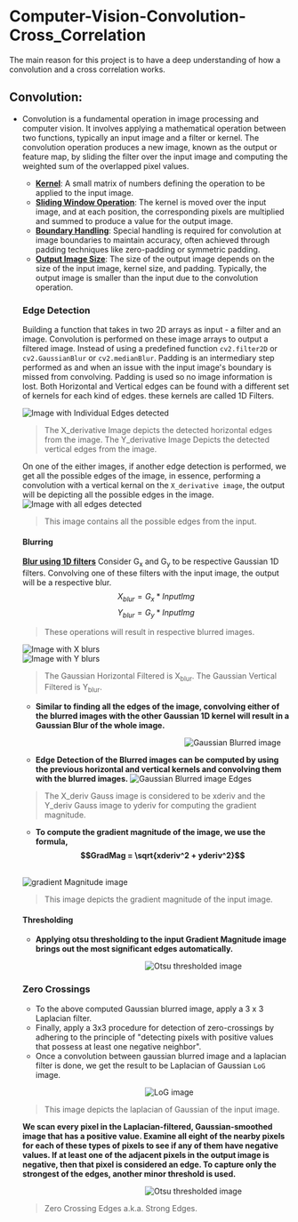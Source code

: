 # Computer-Vision-Convolution-Cross_Correlation
The main reason for this project is to have a deep understanding of how a convolution and a cross correlation works.

## Convolution:
  - Convolution is a fundamental operation in image processing and computer vision. It involves applying a mathematical operation between two functions, typically an input image and a filter or kernel. The convolution operation produces a new image, known as the output or feature map, by sliding the filter over the input image and computing the weighted sum of the overlapped pixel values.
    - <ins>**Kernel**</ins>: A small matrix of numbers defining the operation to be applied to the input image.
    - <ins>**Sliding Window Operation**</ins>: The kernel is moved over the input image, and at each position, the corresponding pixels are multiplied and summed to produce a value for the output image.
    - <ins>**Boundary Handling**</ins>: Special handling is required for convolution at image boundaries to maintain accuracy, often achieved through padding techniques like zero-padding or symmetric padding.
    - <ins>**Output Image Size**</ins>: The size of the output image depends on the size of the input image, kernel size, and padding. Typically, the output image is smaller than the input due to the convolution operation.
    ### Edge Detection

    Building a function that takes in two 2D arrays as input - a filter and an image. Convolution is performed on these image arrays to output a filtered image. Instead of using a predefined function `cv2.filter2D` or `cv2.GaussianBlur` or `cv2.medianBlur`. Padding is an intermediary step performed as and when an issue with the input image's boundary is missed from convolving. Padding is used so no image information is lost. Both Horizontal and Vertical edges can be found with a different set of kernels for each kind of edges. these kernels are called 1D Filters.

    ![Image with Individual Edges detected](https://github.com/Rhuthvik-D/Computer-Vision-Convolution-Cross_Correlation/blob/main/Resulting%20photos/DER_X_Y_CAMERA.png)
    > The X_derivative Image depicts the detected horizontal edges from the image.
    > The Y_derivative Image Depicts the detected vertical edges from the image.

    On one of the either images, if another edge detection is performed, we get all the possible edges of the image, in essence, performing a convolution with a vertical kernal on the `X_derivative image`, the output will be depicting all the possible edges in the image.![Image with all edges detected](https://github.com/Rhuthvik-D/Computer-Vision-Convolution-Cross_Correlation/blob/main/Resulting%20photos/2D_filtered_camera.png)
    > This image contains all the possible edges from the input.
      #### Blurring

      <ins>**Blur using 1D filters**</ins>
      Consider G<sub>x</sub> and G<sub>y</sub> to be respective Gaussian 1D filters. Convolving one of these filters with the input image, the output will be a respective blur. $$X_{blur} = G_x * InputImg$$ $$Y_{blur} = G_y * InputImg$$ 
      > These operations will result in respective blurred images.
      
      ![Image with X blurs](https://github.com/Rhuthvik-D/Computer-Vision-Convolution-Cross_Correlation/blob/main/Resulting%20photos/Gaussian_X_filtered.png)&nbsp;&nbsp;&nbsp;&nbsp;&nbsp;&nbsp;&nbsp;&nbsp;&nbsp;&nbsp;&nbsp;&nbsp;&nbsp;&nbsp;&nbsp;&nbsp;&nbsp;&nbsp;&nbsp;&nbsp;&nbsp;&nbsp;&nbsp;&nbsp;&nbsp;&nbsp;&nbsp;&nbsp;&nbsp;&nbsp;&nbsp;&nbsp;&nbsp;&nbsp;&nbsp;&nbsp;&nbsp;&nbsp;&nbsp;&nbsp;&nbsp;&nbsp;&nbsp;&nbsp;&nbsp;&nbsp;&nbsp;&nbsp;&nbsp;&nbsp;&nbsp;&nbsp;
      ![Image with Y blurs](https://github.com/Rhuthvik-D/Computer-Vision-Convolution-Cross_Correlation/blob/main/Resulting%20photos/Gaussian_Y_filtered.png)

      > The Gaussian Horizontal Filtered is X<sub>blur</sub>. The Gaussian Vertical Filtered is Y<sub>blur</sub>.
      
      - **Similar to finding all the edges of the image, convolving either of the blurred images with the other Gaussian 1D kernel will result in a Gaussian Blur of the whole image.**

       &nbsp;&nbsp;&nbsp;&nbsp;&nbsp;&nbsp;&nbsp;&nbsp;&nbsp;&nbsp;&nbsp;&nbsp;&nbsp;&nbsp;&nbsp;&nbsp;&nbsp;&nbsp;&nbsp;&nbsp;&nbsp;&nbsp;&nbsp;&nbsp;&nbsp;&nbsp;&nbsp;&nbsp;&nbsp;&nbsp;&nbsp;&nbsp;&nbsp;&nbsp;&nbsp;&nbsp;&nbsp;&nbsp;&nbsp;&nbsp;&nbsp;&nbsp;&nbsp;&nbsp;&nbsp;&nbsp;&nbsp;&nbsp;&nbsp;&nbsp;&nbsp;&nbsp;&nbsp;&nbsp;&nbsp;&nbsp;&nbsp;&nbsp;&nbsp;&nbsp;&nbsp;&nbsp;&nbsp;&nbsp;&nbsp;&nbsp;&nbsp;&nbsp;&nbsp;&nbsp;&nbsp;&nbsp;&nbsp;&nbsp;![Gaussian Blurred image](https://github.com/Rhuthvik-D/Computer-Vision-Convolution-Cross_Correlation/blob/main/Resulting%20photos/Gaussian_filtered.png)

      - **Edge Detection of the Blurred images can be computed by using the previous horizontal and vertical kernels and convolving them with the blurred images.**
      ![Gaussian Blurred image Edges](https://github.com/Rhuthvik-D/Computer-Vision-Convolution-Cross_Correlation/blob/main/Resulting%20photos/Gaussian_X_Y_derivatives.png)
      > The X_deriv Gauss image is considered to be xderiv and the Y_deriv Gauss image to yderiv for computing the gradient magnitude.

      - **To compute the gradient magnitude of the image, we use the formula, $$GradMag = \sqrt{xderiv^2 + yderiv^2}$$**
      
      &nbsp;&nbsp;&nbsp;&nbsp;&nbsp;&nbsp;&nbsp;&nbsp;&nbsp;&nbsp;&nbsp;&nbsp;&nbsp;&nbsp;&nbsp;&nbsp;&nbsp;&nbsp;&nbsp;&nbsp;&nbsp;&nbsp;&nbsp;&nbsp;&nbsp;&nbsp;&nbsp;&nbsp;&nbsp;&nbsp;&nbsp;&nbsp;&nbsp;&nbsp;&nbsp;&nbsp;&nbsp;&nbsp;&nbsp;&nbsp;&nbsp;&nbsp;&nbsp;&nbsp;&nbsp;&nbsp;&nbsp;&nbsp;&nbsp;&nbsp;&nbsp;&nbsp;&nbsp;&nbsp;&nbsp;&nbsp;&nbsp;&nbsp;&nbsp;&nbsp;&nbsp;&nbsp;&nbsp;&nbsp;&nbsp;&nbsp;&nbsp;&nbsp;&nbsp;&nbsp;&nbsp;&nbsp;&nbsp;&nbsp;![gradient Magnitude image](https://github.com/Rhuthvik-D/Computer-Vision-Convolution-Cross_Correlation/blob/main/Resulting%20photos/Gradient_magnitude_Camera.jpg)
      >This image depicts the gradient magnitude of the input image.
      #### Thresholding
    - **Applying otsu thresholding to the input Gradient Magnitude image brings out the most significant edges automatically.**
    
    &nbsp;&nbsp;&nbsp;&nbsp;&nbsp;&nbsp;&nbsp;&nbsp;&nbsp;&nbsp;&nbsp;&nbsp;&nbsp;&nbsp;&nbsp;&nbsp;&nbsp;&nbsp;&nbsp;&nbsp;&nbsp;&nbsp;&nbsp;&nbsp;&nbsp;&nbsp;&nbsp;&nbsp;&nbsp;&nbsp;&nbsp;&nbsp;&nbsp;&nbsp;&nbsp;&nbsp;&nbsp;&nbsp;&nbsp;&nbsp;&nbsp;&nbsp;&nbsp;&nbsp;&nbsp;&nbsp;&nbsp;&nbsp;&nbsp;&nbsp;&nbsp;&nbsp;&nbsp;&nbsp;&nbsp;&nbsp;![Otsu thresholded image](https://github.com/Rhuthvik-D/Computer-Vision-Convolution-Cross_Correlation/blob/main/Resulting%20photos/binary_edge_camera.png)
    ### Zero Crossings

    - To the above computed Gaussian blurred image, apply a 3 x 3 Laplacian filter.
    - Finally, apply a 3x3 procedure for detection of zero-crossings by adhering to the principle of "detecting pixels with positive values that possess at least one negative neighbor".
    - Once a convolution between gaussian blurred image and a laplacian filter is done, we get the result to be Laplacian of Gaussian `LoG` image.

    &nbsp;&nbsp;&nbsp;&nbsp;&nbsp;&nbsp;&nbsp;&nbsp;&nbsp;&nbsp;&nbsp;&nbsp;&nbsp;&nbsp;&nbsp;&nbsp;&nbsp;&nbsp;&nbsp;&nbsp;&nbsp;&nbsp;&nbsp;&nbsp;&nbsp;&nbsp;&nbsp;&nbsp;&nbsp;&nbsp;&nbsp;&nbsp;&nbsp;&nbsp;&nbsp;&nbsp;&nbsp;&nbsp;&nbsp;&nbsp;&nbsp;&nbsp;&nbsp;&nbsp;&nbsp;&nbsp;&nbsp;&nbsp;&nbsp;&nbsp;&nbsp;&nbsp;&nbsp;&nbsp;&nbsp;&nbsp;![LoG image](https://github.com/Rhuthvik-D/Computer-Vision-Convolution-Cross_Correlation/blob/main/Resulting%20photos/LoG_Camera.png)
    > This image depicts the laplacian of Gaussian of the input image.

    **We scan every pixel in the Laplacian-filtered, Gaussian-smoothed image that has a positive value. Examine all eight of the nearby pixels for each of these types of pixels to see if any of them have negative values. If at least one of the adjacent pixels in the output image is negative, then that pixel is considered an edge. To capture only the strongest of the edges, another minor threshold is used.**

    &nbsp;&nbsp;&nbsp;&nbsp;&nbsp;&nbsp;&nbsp;&nbsp;&nbsp;&nbsp;&nbsp;&nbsp;&nbsp;&nbsp;&nbsp;&nbsp;&nbsp;&nbsp;&nbsp;&nbsp;&nbsp;&nbsp;&nbsp;&nbsp;&nbsp;&nbsp;&nbsp;&nbsp;&nbsp;&nbsp;&nbsp;&nbsp;&nbsp;&nbsp;&nbsp;&nbsp;&nbsp;&nbsp;&nbsp;&nbsp;&nbsp;&nbsp;&nbsp;&nbsp;&nbsp;&nbsp;&nbsp;&nbsp;&nbsp;&nbsp;&nbsp;&nbsp;&nbsp;&nbsp;&nbsp;&nbsp;![Otsu thresholded image](https://github.com/Rhuthvik-D/Computer-Vision-Convolution-Cross_Correlation/blob/main/Resulting%20photos/Edge_detection_Zero_Crossing_Camera.png)
    >Zero Crossing Edges a.k.a. Strong Edges.
    
    
